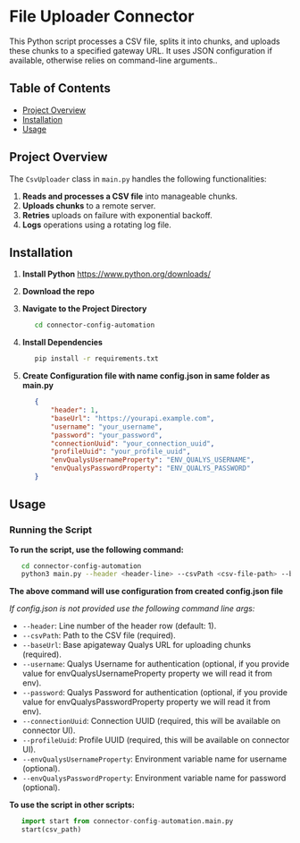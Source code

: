 # File Uploader Connector

This Python script processes a CSV file, splits it into chunks, and uploads these chunks to a specified gateway URL. It uses JSON configuration if available, otherwise relies on command-line arguments..

## Table of Contents

- [Project Overview](#project-overview)
- [Installation](#installation)
- [Usage](#usage)

## Project Overview

The `CsvUploader` class in `main.py` handles the following functionalities:
1. **Reads and processes a CSV file** into manageable chunks.
2. **Uploads chunks** to a remote server.
3. **Retries** uploads on failure with exponential backoff.
4. **Logs** operations using a rotating log file.

## Installation

1. **Install Python**
    https://www.python.org/downloads/

2. **Download the repo**

3. **Navigate to the Project Directory**
    ```bash
       cd connector-config-automation
    ```

4. **Install Dependencies**
    ```bash
       pip install -r requirements.txt
    ```

5. **Create Configuration file with name config.json in same folder as main.py**
    ```json
       {
           "header": 1,
           "baseUrl": "https://yourapi.example.com",
           "username": "your_username",
           "password": "your_password",
           "connectionUuid": "your_connection_uuid",
           "profileUuid": "your_profile_uuid",
           "envQualysUsernameProperty": "ENV_QUALYS_USERNAME",
           "envQualysPasswordProperty": "ENV_QUALYS_PASSWORD"
       }
    ```

## Usage

### Running the Script

**To run the script, use the following command:**
  ```bash
     cd connector-config-automation
     python3 main.py --header <header-line> --csvPath <csv-file-path> --baseUrl <base-url> --username <username> --password <password> --profileUuid <profile-uuid> --connectionUuid <connection-uuid>
   ```
**The above command will use configuration from created config.json file**

*If config.json is not provided use the following command line args:*

- `--header`: Line number of the header row (default: 1).
- `--csvPath`: Path to the CSV file (required).
- `--baseUrl`: Base apigateway Qualys URL for uploading chunks (required).
- `--username`: Qualys Username for authentication (optional, if you provide value for envQualysUsernameProperty property we will read it from env).
- `--password`: Qualys Password for authentication (optional, if you provide value for envQualysPasswordProperty property we will read it from env).
- `--connectionUuid`: Connection UUID (required, this will be available on connector UI).
- `--profileUuid`: Profile UUID (required, this will be available on connector UI).
- `--envQualysUsernameProperty`: Environment variable name for username (optional).
- `--envQualysPasswordProperty`: Environment variable name for password (optional).

  
**To use the script in other scripts:**
 ```python
    import start from connector-config-automation.main.py
    start(csv_path)
 ```
